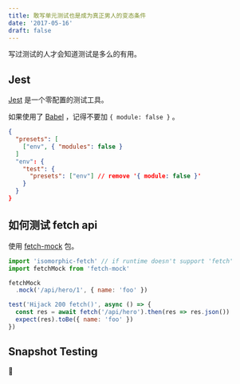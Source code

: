 ```yaml
---
title: 敢写单元测试也是成为真正男人的变态条件
date: '2017-05-16'
draft: false
---
```


写过测试的人才会知道测试是多么的有用。

## Jest
[Jest](http://facebook.github.io/jest/docs/en/getting-started.html) 是一个零配置的测试工具。

如果使用了 [Babel](http://facebook.github.io/jest/docs/en/getting-started.html#using-babel) ，记得不要加 `{ module: false }` 。

```json
{
  "presets": [
    ["env", { "modules": false }
  ]
  "env": {
    "test": {
      "presets": ["env"] // remove '{ module: false }'
    }
  }
}
```

## 如何测试 fetch api

使用 [fetch-mock](https://github.com/wheresrhys/fetch-mock) 包。

```js
import 'isomorphic-fetch' // if runtime doesn't support 'fetch'
import fetchMock from 'fetch-mock'

fetchMock
  .mock('/api/hero/1', { name: 'foo' })

test('Hijack 200 fetch()', async () => {
  const res = await fetch('/api/hero').then(res => res.json())
  expect(res).toBe({ name: 'foo' })
})
```

## Snapshot Testing

🚧
